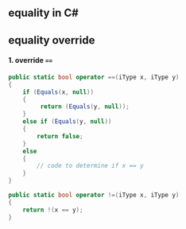 ## equality in C#

## equality override

#### 1. override `==`

```csharp
public static bool operator ==(iType x, iType y)
{
    if (Equals(x, null))
    {
         return (Equals(y, null));
    }
    else if (Equals(y, null))
    {
        return false;
    }
    else
    {
        // code to determine if x == y
    }
}
```
```csharp
public static bool operator !=(iType x, iType y)
{
    return !(x == y);
}
```
